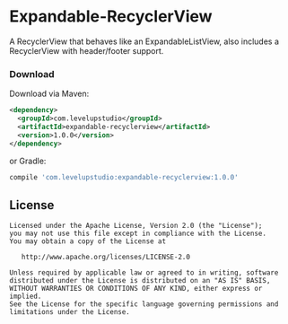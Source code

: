 # Expandable-RecyclerView
A RecyclerView that behaves like an ExpandableListView, also includes a RecyclerView with header/footer support.

### Download

Download via Maven:
```xml
<dependency>
  <groupId>com.levelupstudio</groupId>
  <artifactId>expandable-recyclerview</artifactId>
  <version>1.0.0</version>
</dependency>
```
or Gradle:
```groovy
compile 'com.levelupstudio:expandable-recyclerview:1.0.0'
```


License
-------

    Licensed under the Apache License, Version 2.0 (the "License");
    you may not use this file except in compliance with the License.
    You may obtain a copy of the License at

       http://www.apache.org/licenses/LICENSE-2.0

    Unless required by applicable law or agreed to in writing, software
    distributed under the License is distributed on an "AS IS" BASIS,
    WITHOUT WARRANTIES OR CONDITIONS OF ANY KIND, either express or implied.
    See the License for the specific language governing permissions and
    limitations under the License.
